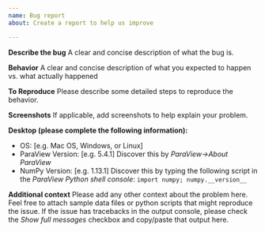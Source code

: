 ```yaml
---
name: Bug report
about: Create a report to help us improve

---
```


**Describe the bug**
A clear and concise description of what the bug is.

**Behavior**
A clear and concise description of what you expected to happen vs. what actually happened

**To Reproduce**
Please describe some detailed steps to reproduce the behavior.

**Screenshots**
If applicable, add screenshots to help explain your problem.

**Desktop (please complete the following information):**
 - OS: [e.g. Mac OS, Windows, or Linux]
 - ParaView Version: [e.g. 5.4.1] Discover this by *ParaView->About ParaView*
 - NumPy Version: [e.g. 1.13.1] Discover this by typing the following script in the *ParaView Python shell console*: `import numpy; numpy.__version__`

**Additional context**
Please add any other context about the problem here. Feel free to attach sample data files or python scripts that might reproduce the issue. If the issue has tracebacks in the output console, please check the *Show full messages* checkbox and copy/paste that output here.
